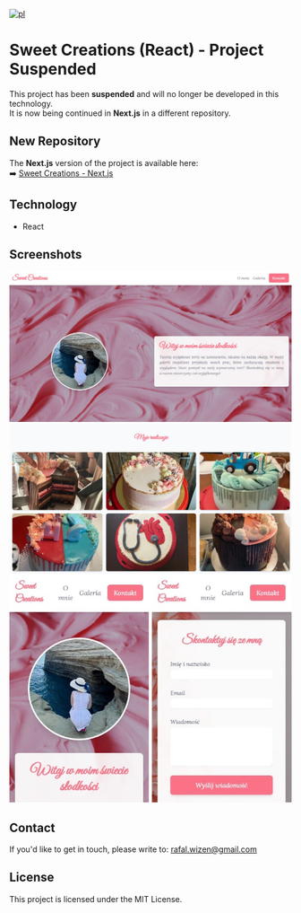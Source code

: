 [![pl](https://img.shields.io/badge/lang-pl-blue.svg)](https://github.com/rafalwizen/sweet-creations/blob/master/README.pl.md)
# Sweet Creations (React) - Project Suspended

This project has been **suspended** and will no longer be developed in this technology.  
It is now being continued in **Next.js** in a different repository.

## New Repository
The **Next.js** version of the project is available here:  
➡️ [Sweet Creations - Next.js](https://github.com/rafalwizen/sweet-creations-next-js/blob/master/README.md)


## Technology
- React

## Screenshots
![Screen 1](screenshots/screenshot1.jpg)
![Screen 2](screenshots/screenshot2.jpg)
![Screen 3](screenshots/screenshot3.jpg)

## Contact
If you'd like to get in touch, please write to: [rafal.wizen@gmail.com](mailto:rafal.wizen@gmail.com)

## License
This project is licensed under the MIT License.